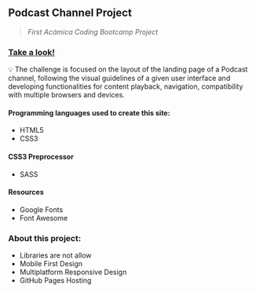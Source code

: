 ## Podcast Channel Project

> *First Acámica Coding Bootcamp Project*  

### [Take a look!](https://asj-code.github.io/Podcast-Channel/)

:bulb: The challenge is focused on the layout of the landing page of a Podcast channel, 
following the visual guidelines of a given user interface and developing functionalities for content playback, 
navigation, compatibility with multiple browsers and devices.

#### Programming languages used to create this site:
- HTML5
- CSS3

#### CSS3 Preprocessor
- SASS

#### Resources
- Google Fonts
- Font Awesome

### About this project:
- Libraries are not allow
- Mobile First Design 
- Multiplatform Responsive Design 
- GitHub Pages Hosting
